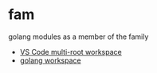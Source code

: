 # fam
golang modules as a member of the family
- [VS Code multi-root workspace](https://code.visualstudio.com/docs/editor/multi-root-workspaces)
- [golang workspace](https://github.com/golang/tools/blob/master/gopls/doc/workspace.md)
